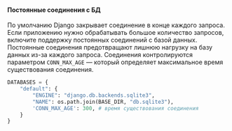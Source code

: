 ####  Постоянные соединения с БД
По умолчанию Django закрывает соединение в конце каждого запроса.
Если приложению нужно обрабатывать большое количество запросов, включите поддержку постоянных соединений с базой данных.
Постоянные соединения предотвращают лишнюю нагрузку на базу данных из-за каждого запроса.
Соединения контролируются параметром `CONN_MAX_AGE` — который определяет максимальное время существования соединения.

```python
DATABASES = {
    "default": {
        "ENGINE": "django.db.backends.sqlite3",
        "NAME": os.path.join(BASE_DIR, "db.sqlite3"),
        'CONN_MAX_AGE': 300, # время существования соединения
    }
}
```